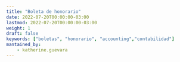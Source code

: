 ```yaml
---
title: "Boleta de honorario"
date: 2022-07-20T00:00:00-03:00
lastmod: 2022-07-20T00:00:00-03:00
weight: 1
draft: false
keywords: ["boletas", "honorario", "accounting","contabilidad"]
mantained_by:
    - katherine.guevara
---
```

